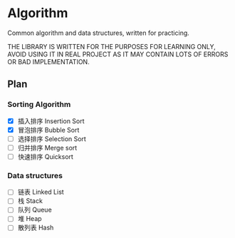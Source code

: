 # Algorithm
Common algorithm and data structures, written for practicing.

THE LIBRARY IS WRITTEN FOR THE PURPOSES FOR LEARNING ONLY, AVOID USING IT IN REAL PROJECT AS IT MAY CONTAIN LOTS OF ERRORS OR BAD IMPLEMENTATION.

## Plan
### Sorting Algorithm
- [x] 插入排序 Insertion Sort
- [x] 冒泡排序 Bubble Sort
- [ ] 选择排序 Selection Sort
- [ ] 归并排序 Merge sort
- [ ] 快速排序 Quicksort
### Data structures
- [ ] 链表 Linked List
- [ ] 栈 Stack
- [ ] 队列 Queue
- [ ] 堆 Heap
- [ ] 散列表 Hash